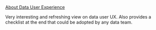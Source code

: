 [About Data User Experience](https://substack.timodechau.com/p/about-data-user-experience)

Very interesting and refreshing view on data user UX. Also provides a checklist at the end that could be adopted by any data team.